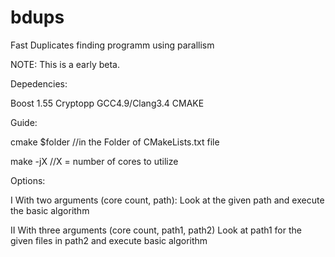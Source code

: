 # bdups
Fast Duplicates finding programm using parallism

NOTE: This is a early beta.

Depedencies:

Boost 1.55
Cryptopp
GCC4.9/Clang3.4
CMAKE



Guide:

cmake $folder //in the Folder of CMakeLists.txt file

make -jX      //X = number of cores to utilize


Options:

I With two arguments (core count, path):
Look at the given path and execute the basic algorithm

II With three arguments (core count, path1, path2)
Look at path1 for the given files in path2 and execute basic algorithm

